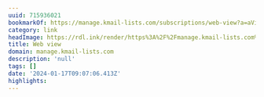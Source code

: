 ```yaml
---
uuid: 715936021
bookmarkOf: https://manage.kmail-lists.com/subscriptions/web-view?a=aVinKJ&c=01EJEM3YYYJNXDFZN393DNT3R1&k=b516e59e9076885f6812dd13b1088736&m=01HM9Z10M45WDKPWMMPGATK1Z9&r=WPcvyMh
category: link
headImage: https://rdl.ink/render/https%3A%2F%2Fmanage.kmail-lists.com%2Fsubscriptions%2Fweb-view%3Fa%3DaVinKJ%26c%3D01EJEM3YYYJNXDFZN393DNT3R1%26k%3Db516e59e9076885f6812dd13b1088736%26m%3D01HM9Z10M45WDKPWMMPGATK1Z9%26r%3DWPcvyMh
title: Web view
domain: manage.kmail-lists.com
description: 'null'
tags: []
date: '2024-01-17T09:07:06.413Z'
highlights: 
---
```



